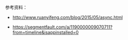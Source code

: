 
参考资料：

* http://www.ruanyifeng.com/blog/2015/05/async.html 

* https://segmentfault.com/a/1190000009070711?from=timeline&isappinstalled=0
